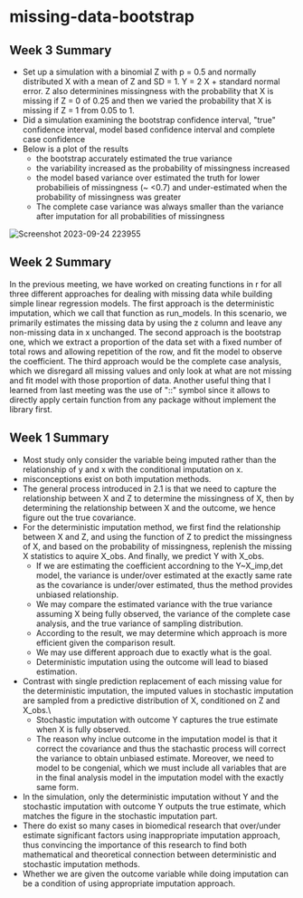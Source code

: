 # missing-data-bootstrap

## Week 3 Summary

* Set up a simulation with a binomial Z with p = 0.5 and normally distributed X with a mean of Z and SD = 1. Y = 2 X + standard normal error. Z also determinines missingness with the probability that X is missing if Z = 0 of 0.25 and then we varied the probability that X is missing if Z = 1 from 0.05 to 1.
* Did a simulation examining the bootstrap confidence interval, "true" confidence interval, model based confidence interval and complete case confidence
* Below is a plot of the results
    * the bootstrap accurately estimated the true variance
    * the variability increased as the probability of missingness increased
    * the model based variance over estimated the truth for lower probabilieis of missingness (~ <0.7) and under-estimated when the probability of missingness was greater
    * The complete case variance was always smaller than the variance after imputation for all probabilities of missingness
      
 ![Screenshot 2023-09-24 223955](https://github.com/wfu-dmds/missing-data-bootstrap/assets/144035061/2a687d34-71fd-4e7b-8d53-f1e925df81af)


## Week 2 Summary

In the previous meeting, we have worked on creating functions in r for all three different approaches for dealing with missing data while building simple linear regression models. The first approach is the deterministic imputation, which we call that function as run_models. In this scenario, we primarily estimates the missing data by using the z column and leave any non-missing data in x unchanged. The second approach is the bootstrap one, which we extract a proportion of the data set with a fixed number of total rows and allowing repetition of the row, and fit the model to observe the coefficient. The third approach would be the complete case analysis, which we disregard all missing values and only look at what are not missing and fit model with those proportion of data. Another useful thing that I learned from last meeting was the use of "::" symbol since it allows to directly apply certain function from any package without implement the library first.

## Week 1 Summary

* Most study only consider the variable being imputed rather than the relationship of y and x with the conditional imputation on x.
* misconceptions exist on both imputation methods.
* The general process introduced in 2.1 is that we need to capture the relationship between X and Z to determine the missingness of X, then by determining the relationship between X and the outcome, we hence figure out the true covariance.
* For the deterministic imputation method, we first find the relationship between X and Z, and using the function of Z to predict the missingness of X, and based on the probability of missingness, replenish the missing X statistics to aquire X_obs. And finally, we predict Y with X_obs.
    * If we are estimating the coefficient accordning to the Y~X_imp,det model, the variance is under/over estimated at the exactly same rate as the covariance is under/over estimated, thus the method provides unbiased relationship.
    * We may compare the estimated variance with the true variance assuming X being fully observed, the variance of the complete case analysis, and the true variance of sampling distribution.
    * According to the result, we may determine which approach is more efficient given the comparison result.
    * We may use different approach due to exactly what is the goal.
    * Deterministic imputation using the outcome will lead to biased estimation.
* Contrast with single prediction replacement of each missing value for the deterministic imputation, the imputed values in stochastic imputation are sampled from a predictive distribution of X, conditioned on Z and X_obs.\
    * Stochastic imputation with outcome Y captures the true estimate when X is fully observed.
    * The reason why inclue outcome in the imputation model is that it correct the covariance and thus the stachastic process will correct the variance to obtain unbiased estimate. Moreover, we need to model to be congenial, which we must include all variables that are in the final analysis model in the imputation model with the exactly same form.
* In the simulation, only the deterministic imputation without Y and the stochastic imputation with outcome Y outputs the true estimate, which matches the figure in the stochastic imputation part.
* There do exist so many cases in biomedical research that over/under estimate significant factors using inappropriate imputation approach, thus convincing the importance of this research to find both mathematical and theoretical connection between deterministic and stochastic imputation methods.
* Whether we are given the outcome variable while doing imputation can be a condition of using appropriate imputation approach.
